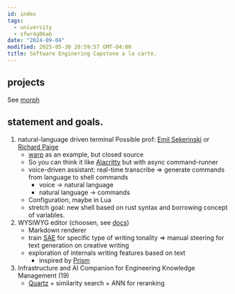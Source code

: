 ```yaml
---
id: index
tags:
  - university
  - sfwr4g06ab
date: "2024-09-04"
modified: 2025-05-30 20:59:57 GMT-04:00
title: Software Enginering Capstone a la carte.
---
```


## projects

See [morph](https://engineering.morph-editor.app/)

## statement and goals.

1. natural-language driven terminal
   Possible prof: [Emil Sekerinski](https://www.cas.mcmaster.ca/~emil/) or [Richard Paige](https://www.google.com/search?q=Richard+Paige&sourceid=chrome&ie=UTF-8)
   - [warp](https://www.warp.dev) as an example, but closed source
   - So you can think it like [Alacritty](https://github.com/alacritty/alacritty) but with async command-runner
   - voice-driven assistant: real-time transcribe => generate commands from language to shell commands
     - voice -> natural language
     - natural language -> commands
   - Configuration, maybe in Lua
   - stretch goal: new shell based on rust syntax and borrowing concept of variables.
2. WYSIWYG editor (choosen, see [docs](https://engineering.morph-editor.app/))
   - Markdown renderer
   - train [SAE](https://transformer-circuits.pub/2023/monosemantic-features/index.html) for specific type of writing tonality => manual steering for text generation on creative writing
   - exploration of internals writing features based on text
     - inspired by [Prism](https://x.com/thesephist/status/1747099907016540181)
3. Infrastructure and AI Companion for Engineering Knowledge Management (19)
   - [Quartz](https://quartz.jzhao.xyz/) + similarity search + ANN for reranking
